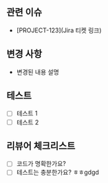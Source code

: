 ## 관련 이슈
- [PROJECT-123](Jira 티켓 링크)

## 변경 사항
- 변경된 내용 설명

## 테스트 
- [ ] 테스트 1
- [ ] 테스트 2

## 리뷰어 체크리스트
- [ ] 코드가 명확한가요?
- [ ] 테스트는 충분한가요? ㅎㅎgdgd